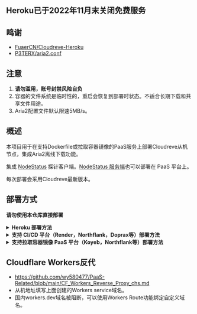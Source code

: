 ## Heroku已于2022年11月末关闭免费服务

## 鸣谢

- [FuaerCN/Cloudreve-Heroku](https://github.com/FuaerCN/Cloudreve-Heroku)
- [P3TERX/aria2.conf](https://github.com/P3TERX/aria2.conf)  

## 注意

 1. **请勿滥用，账号封禁风险自负**
 2. 容器的文件系统是临时性的，重启会恢复到部署时状态。不适合长期下载和共享文件用途。
 3. Aria2配置文件默认限速5MB/s。

## 概述

  本项目用于在支持Dockerfile或拉取容器镜像的PaaS服务上部署Cloudreve从机节点，集成Aria2离线下载功能。

  集成 [NodeStatus](https://github.com/cokemine/nodestatus) 探针客户端。[NodeStatus 服务端](https://github.com/wy580477/NodeStatus-Docker)也可以部署在 PaaS 平台上。
  
  每次部署会采用Cloudreve最新版本。
  
## 部署方式

 **请勿使用本仓库直接部署**  

 <details>
<summary><b>Heroku 部署方法</b></summary>

 1. 点击右上角Fork，再点击Create Fork。
 2. 在Fork出来的仓库页面上点击Setting，勾选Template repository。
 3. 然后点击Code返回之前的页面，点Setting下面新出现的按钮Use this template，起个随机名字创建新库。
 4. 仓库content目录下，conf.ini为Cloudreve设置文件，aria2.conf为aria2设置文件，可根据需要自行修改。tracker.sh用于每次dyno启动时自动更新BT tracker。
 5. 比如你的Github用户名是bobby，新库名称是green。浏览器登陆heroku后，访问<https://dashboard.heroku.com/new?template=https://github.com/bobby/green> 进行部署。
 6. 首先打开Cloudreve主机管理面板———离线下载节点，点接入新节点进入向导。
 7. 将从机密钥填入Secret变量。NodeStatus_DSN变量可选。
 8. Heroku完成部署后，将Heroku APP域名填入从机地址，Aria2 RPC服务地址为<http://127.0.0.1:61800> ，RPC密钥为空白。

  </details>

 <details>
<summary><b>支持 CI/CD 平台（Render，Northflank，Doprax等）部署方法</b></summary>

 1. 点击右上角Fork，再点击Create Fork。
 2. 在Fork出来的仓库页面上点击Setting，勾选Template repository。
 3. 然后点击Code返回之前的页面，点Setting下面新出现的按钮Use this template，起个随机名字创建新库。
 4. 仓库content目录下，conf.ini为Cloudreve设置文件，aria2.conf为aria2设置文件，可根据需要自行修改。tracker.sh用于每次容器启动时自动更新BT tracker。
 5. 首先打开Cloudreve主机管理面板———离线下载节点，点接入新节点进入向导。
 6. 在PaaS平台管理面板中连接你新建立的github仓库，然后进行部署。
 7. 在PaaS部署过程中建立Secret环境变量，值为从机密钥。如果需要设置内部 HTTP 端口，默认为3000，也可以自行设置 PORT 变量修改。
 8. NodeStatus_DSN环境变量可选，为探针服务端连接信息，不设置则为禁用。示例：wss://username:password@status.mydomain.com
 9. 完成部署后，将PaaS平台提供的域名填入从机地址，Aria2 RPC服务地址为<http://127.0.0.1:61800> ，RPC密钥为空白。

  </details>

 <details>
<summary><b>支持拉取容器镜像 PaaS 平台（Koyeb，Northflank等）部署方法</b></summary>

 1. 点击右上角Fork，再点击Create Fork。
 2. 在Fork出来的仓库页面上点击Setting，勾选Template repository。
 3. 然后点击Code返回之前的页面，点Setting下面新出现的按钮Use this template，起个随机名字创建新库。
 4. 仓库content目录下，conf.ini为Cloudreve设置文件，aria2.conf为aria2设置文件，可根据需要自行修改。tracker.sh用于每次容器启动时自动更新BT tracker。
 5. 点击仓库Settings > Actions > General，滚动到页面最下方，将Workflow permissions设置为Read and write permissions。
 6. 点击页面右侧 Create a new release，建立格式为 v0.1.0 的tag，其它内容随意，然后点击 Publish release。
 7. 大概不到一分钟后，github action 构建容器镜像完成，点击页面右侧 Packages, 再点击进入刚生成的 Package。
 8. 点击页面右侧 Package settings，在页面最下方点击 Change visibility，选择 public 并输入 package 名称以确认。
 9. 容器镜像拉取地址在 package 页面 docker pull 命令示例中。
 10. 首先打开Cloudreve主机管理面板———离线下载节点，点接入新节点进入向导。
 11. 在PaaS部署过程中建立Secret环境变量，值为从机密钥。如果需要设置内部 HTTP 端口，默认为3000，也可以自行设置 PORT 变量修改。
 12. NodeStatus_DSN环境变量可选，为探针服务端连接信息，不设置则为禁用。示例：wss://username:password@status.mydomain.com
 13. 完成部署后，将PaaS平台提供的域名填入从机地址，Aria2 RPC服务地址为<http://127.0.0.1:61800> ，RPC密钥为空白。

  </details>

## Cloudflare Workers反代

- https://github.com/wy580477/PaaS-Related/blob/main/CF_Workers_Reverse_Proxy_chs.md
- 从机地址填写上面创建的Workers service域名。
- 国内workers.dev域名被阻断，可以使用Workers Route功能绑定自定义域名。
